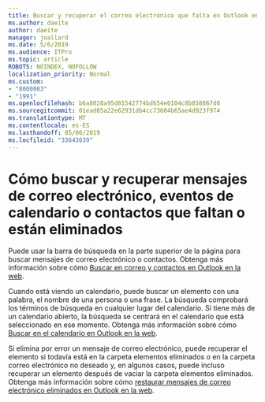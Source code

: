 ```yaml
---
title: Buscar y recuperar el correo electrónico que falta en Outlook en la web
ms.author: daeite
author: daeite
manager: joallard
ms.date: 5/6/2019
ms.audience: ITPro
ms.topic: article
ROBOTS: NOINDEX, NOFOLLOW
localization_priority: Normal
ms.custom:
- "8000003"
- "1991"
ms.openlocfilehash: b6a8028a95d81542774bd654e0104c8b858867d0
ms.sourcegitcommit: 01ead85a22e62931db4cc73604b65ae4d923f974
ms.translationtype: MT
ms.contentlocale: es-ES
ms.lasthandoff: 05/06/2019
ms.locfileid: "33643639"
---
```

# <a name="how-to-find-and-recover-missing-or-deleted-email-calendar-events-or-contacts"></a>Cómo buscar y recuperar mensajes de correo electrónico, eventos de calendario o contactos que faltan o están eliminados

Puede usar la barra de búsqueda en la parte superior de la página para buscar mensajes de correo electrónico o contactos. Obtenga más información sobre cómo [Buscar en correo y contactos en Outlook en la web](https://support.office.com/article/b27e5eb7-3255-4c61-bf16-1c6a16bc2e6b).

Cuando está viendo un calendario, puede buscar un elemento con una palabra, el nombre de una persona o una frase. La búsqueda comprobará los términos de búsqueda en cualquier lugar del calendario. Si tiene más de un calendario abierto, la búsqueda se centrará en el calendario que está seleccionado en ese momento. Obtenga más información sobre cómo [Buscar en el calendario en Outlook en la web](https://support.office.com/article/d587aaec-fb2c-4f6f-aee1-0df1fc591477).

Si elimina por error un mensaje de correo electrónico, puede recuperar el elemento si todavía está en la carpeta elementos eliminados o en la carpeta correo electrónico no deseado y, en algunos casos, puede incluso recuperar un elemento después de vaciar la carpeta elementos eliminados. Obtenga más información sobre cómo [restaurar mensajes de correo electrónico eliminados en Outlook en la web](https://support.office.com/article/a8ca78ac-4721-4066-95dd-571842e9fb11).